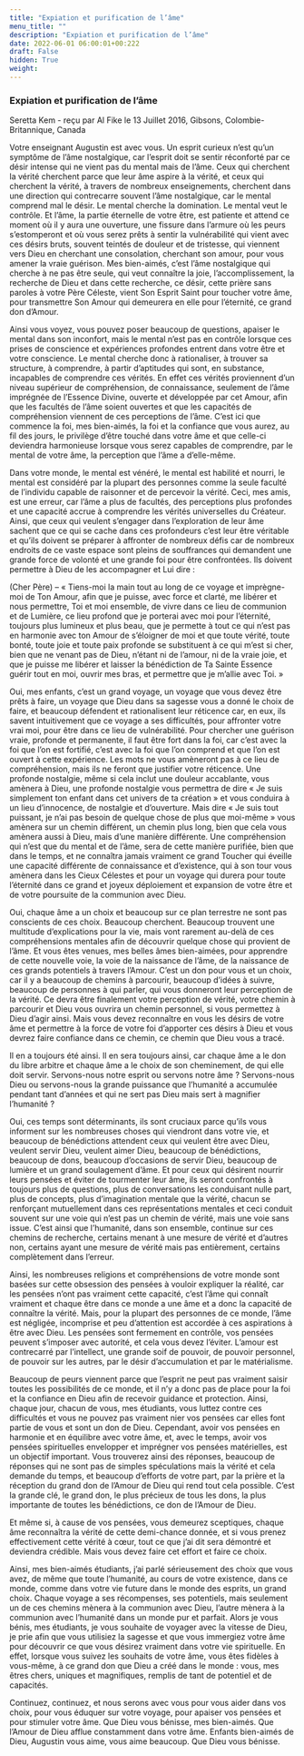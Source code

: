 ```yaml
---
title: "Expiation et purification de l’âme"
menu_title: ""
description: "Expiation et purification de l’âme"
date: 2022-06-01 06:00:01+00:222
draft: False
hidden: True
weight:
---
```

### Expiation et purification de l’âme

Seretta Kem - reçu par Al Fike le 13 Juillet 2016, Gibsons, Colombie-Britannique, Canada

Votre enseignant Augustin est avec vous. Un esprit curieux n’est qu’un symptôme de l’âme nostalgique, car l’esprit doit se sentir réconforté par ce désir intense qui ne vient pas du mental mais de l’âme. Ceux qui cherchent la vérité cherchent parce que leur âme aspire à la vérité, et ceux qui cherchent la vérité, à travers de nombreux enseignements, cherchent dans une direction qui contrecarre souvent l’âme nostalgique, car le mental comprend mal le désir. Le mental cherche la domination. Le mental veut le contrôle. Et l’âme, la partie éternelle de votre être, est patiente et attend ce moment où il y aura une ouverture, une fissure dans l’armure où les peurs s’estomperont et où vous serez prêts à sentir la vulnérabilité qui vient avec ces désirs bruts, souvent teintés de douleur et de tristesse, qui viennent vers Dieu en cherchant une consolation, cherchant son amour, pour vous amener la vraie guérison. Mes bien-aimés, c’est l’âme nostalgique qui cherche à ne pas être seule, qui veut connaître la joie, l’accomplissement, la recherche de Dieu et dans cette recherche, ce désir, cette prière sans paroles à votre Père Céleste, vient Son Esprit Saint pour toucher votre âme, pour transmettre Son Amour qui demeurera en elle pour l’éternité, ce grand don d’Amour.

Ainsi vous voyez, vous pouvez poser beaucoup de questions, apaiser le mental dans son inconfort, mais le mental n’est pas en contrôle lorsque ces prises de conscience et expériences profondes entrent dans votre être et votre conscience. Le mental cherche donc à rationaliser, à trouver sa structure, à comprendre, à partir d’aptitudes qui sont, en substance, incapables de comprendre ces vérités. En effet ces vérités proviennent d’un niveau supérieur de compréhension, de connaissance, seulement de l’âme imprégnée de l’Essence Divine, ouverte et développée par cet Amour, afin que les facultés de l’âme soient ouvertes et que les capacités de compréhension viennent de ces perceptions de l’âme. C’est ici que commence la foi, mes bien-aimés, la foi et la confiance que vous aurez, au fil des jours, le privilège d’être touché dans votre âme et que celle-ci deviendra harmonieuse lorsque vous serez capables de comprendre, par le mental de votre âme, la perception que l’âme a d’elle-même.

Dans votre monde, le mental est vénéré, le mental est habilité et nourri, le mental est considéré par la plupart des personnes comme la seule faculté de l’individu capable de raisonner et de percevoir la vérité. Ceci, mes amis, est une erreur, car l’âme a plus de facultés, des perceptions plus profondes et une capacité accrue à comprendre les vérités universelles du Créateur. Ainsi, que ceux qui veulent s’engager dans l’exploration de leur âme sachent que ce qui se cache dans ces profondeurs c’est leur être véritable et qu’ils doivent se préparer à affronter de nombreux défis car de nombreux endroits de ce vaste espace sont pleins de souffrances qui demandent une grande force de volonté et une grande foi pour être confrontées. Ils doivent permettre à Dieu de les accompagner et Lui dire :

(Cher Père) –
« Tiens-moi la main tout au long de ce voyage et imprègne-moi de Ton Amour, afin que je puisse, avec force et clarté, me libérer et nous permettre, Toi et moi ensemble, de vivre dans ce lieu de communion et de Lumière, ce lieu profond que je porterai avec moi pour l’éternité, toujours plus lumineux et plus beau, que je permette à tout ce qui n’est pas en harmonie avec ton Amour de s’éloigner de moi et que toute vérité, toute bonté, toute joie et toute paix profonde se substituent à ce qui m’est si cher, bien que ne venant pas de Dieu, n’étant ni de l’amour, ni de la vraie joie, et que je puisse me libérer et laisser la bénédiction de Ta Sainte Essence guérir tout en moi, ouvrir mes bras, et permettre que je m’allie avec Toi. »

Oui, mes enfants, c’est un grand voyage, un voyage que vous devez être prêts à faire, un voyage que Dieu dans sa sagesse vous a donné le choix de faire, et beaucoup défendent et rationalisent leur réticence car, en eux, ils savent intuitivement que ce voyage a ses difficultés, pour affronter votre vrai moi, pour être dans ce lieu de vulnérabilité. Pour chercher une guérison vraie, profonde et permanente, il faut être fort dans la foi, car c’est avec la foi que l’on est fortifié, c’est avec la foi que l’on comprend et que l’on est ouvert à cette expérience. Les mots ne vous amèneront pas à ce lieu de compréhension, mais ils ne feront que justifier votre réticence. Une profonde nostalgie, même si cela inclut une douleur accablante, vous amènera à Dieu, une profonde nostalgie vous permettra de dire « Je suis simplement ton enfant dans cet univers de ta création » et vous conduira à un lieu d’innocence, de nostalgie et d’ouverture. Mais dire « Je suis tout puissant, je n’ai pas besoin de quelque chose de plus que moi-même » vous amènera sur un chemin différent, un chemin plus long, bien que cela vous amènera aussi à Dieu, mais d’une manière différente. Une compréhension qui n’est que du mental et de l’âme, sera de cette manière purifiée, bien que dans le temps, et ne connaîtra jamais vraiment ce grand Toucher qui éveille une capacité différente de connaissance et d’existence, qui à son tour vous amènera dans les Cieux Célestes et pour un voyage qui durera pour toute l’éternité dans ce grand et joyeux déploiement et expansion de votre être et de votre poursuite de la communion avec Dieu.

Oui, chaque âme a un choix et beaucoup sur ce plan terrestre ne sont pas conscients de ces choix. Beaucoup cherchent. Beaucoup trouvent une multitude d’explications pour la vie, mais vont rarement au-delà de ces compréhensions mentales afin de découvrir quelque chose qui provient de l’âme. Et vous êtes venues, mes belles âmes bien-aimées, pour apprendre de cette nouvelle voie, la voie de la naissance de l’âme, de la naissance de ces grands potentiels à travers l’Amour. C’est un don pour vous et un choix, car il y a beaucoup de chemins à parcourir, beaucoup d’idées à suivre, beaucoup de personnes à qui parler, qui vous donneront leur perception de la vérité. Ce devra être finalement votre perception de vérité, votre chemin à parcourir et Dieu vous ouvrira un chemin personnel, si vous permettez à Dieu d’agir ainsi. Mais vous devez reconnaître en vous les désirs de votre âme et permettre à la force de votre foi d’apporter ces désirs à Dieu et vous devrez faire confiance dans ce chemin, ce chemin que Dieu vous a tracé.

Il en a toujours été ainsi. Il en sera toujours ainsi, car chaque âme a le don du libre arbitre et chaque âme a le choix de son cheminement, de qui elle doit servir. Servons-nous notre esprit ou servons notre âme ? Servons-nous Dieu ou servons-nous la grande puissance que l’humanité a accumulée pendant tant d’années et qui ne sert pas Dieu mais sert à magnifier l’humanité ?

Oui, ces temps sont déterminants, ils sont cruciaux parce qu’ils vous informent sur les nombreuses choses qui viendront dans votre vie, et beaucoup de bénédictions attendent ceux qui veulent être avec Dieu, veulent servir Dieu, veulent aimer Dieu, beaucoup de bénédictions, beaucoup de dons, beaucoup d’occasions de servir Dieu, beaucoup de lumière et un grand soulagement d’âme. Et pour ceux qui désirent nourrir leurs pensées et éviter de tourmenter leur âme, ils seront confrontés à toujours plus de questions, plus de conversations les conduisant nulle part, plus de concepts, plus d’imagination mentale que la vérité, chacun se renforçant mutuellement dans ces représentations mentales et ceci conduit souvent sur une voie qui n’est pas un chemin de vérité, mais une voie sans issue. C’est ainsi que l’humanité, dans son ensemble, continue sur ces chemins de recherche, certains menant à une mesure de vérité et d’autres non, certains ayant une mesure de vérité mais pas entièrement, certains complètement dans l’erreur.

Ainsi, les nombreuses religions et compréhensions de votre monde sont basées sur cette obsession des pensées à vouloir expliquer la réalité, car les pensées n’ont pas vraiment cette capacité, c’est l’âme qui connaît vraiment et chaque être dans ce monde a une âme et a donc la capacité de connaître la vérité. Mais, pour la plupart des personnes de ce monde, l’âme est négligée, incomprise et peu d’attention est accordée à ces aspirations à être avec Dieu. Les pensées sont fermement en contrôle, vos pensées peuvent s’imposer avec autorité, et cela vous devez l’éviter. L’amour est contrecarré par l’intellect, une grande soif de pouvoir, de pouvoir personnel, de pouvoir sur les autres, par le désir d’accumulation et par le matérialisme.

Beaucoup de peurs viennent parce que l’esprit ne peut pas vraiment saisir toutes les possibilités de ce monde, et il n’y a donc pas de place pour la foi et la confiance en Dieu afin de recevoir guidance et protection. Ainsi, chaque jour, chacun de vous, mes étudiants, vous luttez contre ces difficultés et vous ne pouvez pas vraiment nier vos pensées car elles font partie de vous et sont un don de Dieu. Cependant, avoir vos pensées en harmonie et en équilibre avec votre âme, et, avec le temps, avoir vos pensées spirituelles envelopper et imprégner vos pensées matérielles, est un objectif important. Vous trouverez ainsi des réponses, beaucoup de réponses qui ne sont pas de simples spéculations mais la vérité et cela demande du temps, et beaucoup d’efforts de votre part, par la prière et la réception du grand don de l’Amour de Dieu qui rend tout cela possible. C’est la grande clé, le grand don, le plus précieux de tous les dons, la plus importante de toutes les bénédictions, ce don de l’Amour de Dieu.

Et même si, à cause de vos pensées, vous demeurez sceptiques, chaque âme reconnaîtra la vérité de cette demi-chance donnée, et si vous prenez effectivement cette vérité à cœur, tout ce que j’ai dit sera démontré et deviendra crédible. Mais vous devez faire cet effort et faire ce choix.

Ainsi, mes bien-aimés étudiants, j’ai parlé sérieusement des choix que vous avez, de même que toute l’humanité, au cours de votre existence, dans ce monde, comme dans votre vie future dans le monde des esprits, un grand choix. Chaque voyage a ses récompenses, ses potentiels, mais seulement un de ces chemins mènera à la communion avec Dieu, l’autre mènera à la communion avec l’humanité dans un monde pur et parfait. Alors je vous bénis, mes étudiants, je vous souhaite de voyager avec la vitesse de Dieu, je prie afin que vous utilisiez la sagesse et que vous immergiez votre âme pour découvrir ce que vous désirez vraiment dans votre vie spirituelle. En effet, lorsque vous suivez les souhaits de votre âme, vous êtes fidèles à vous-même, à ce grand don que Dieu a créé dans le monde : vous, mes êtres chers, uniques et magnifiques, remplis de tant de potentiel et de capacités.

Continuez, continuez, et nous serons avec vous pour vous aider dans vos choix, pour vous éduquer sur votre voyage, pour apaiser vos pensées et pour stimuler votre âme. Que Dieu vous bénisse, mes bien-aimés. Que l’Amour de Dieu afflue constamment dans votre âme. Enfants bien-aimés de Dieu, Augustin vous aime, vous aime beaucoup. Que Dieu vous bénisse.



